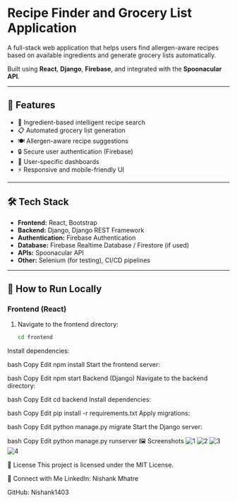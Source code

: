 # Recipe Finder and Grocery List Application

A full-stack web application that helps users find allergen-aware recipes based on available ingredients and generate grocery lists automatically.

Built using **React**, **Django**, **Firebase**, and integrated with the **Spoonacular API**.

---

## 🌟 Features

- 🔎 Ingredient-based intelligent recipe search
- 📋 Automated grocery list generation
- 🍽️ Allergen-aware recipe suggestions
- 🔒 Secure user authentication (Firebase)
- 📄 User-specific dashboards
- ⚡ Responsive and mobile-friendly UI

---

## 🛠️ Tech Stack

- **Frontend:** React, Bootstrap
- **Backend:** Django, Django REST Framework
- **Authentication:** Firebase Authentication
- **Database:** Firebase Realtime Database / Firestore (if used)
- **APIs:** Spoonacular API
- **Other:** Selenium (for testing), CI/CD pipelines

---

## 🚀 How to Run Locally

### Frontend (React)

1. Navigate to the frontend directory:
   ```bash
   cd frontend
Install dependencies:

bash
Copy
Edit
npm install
Start the frontend server:

bash
Copy
Edit
npm start
Backend (Django)
Navigate to the backend directory:

bash
Copy
Edit
cd backend
Install dependencies:

bash
Copy
Edit
pip install -r requirements.txt
Apply migrations:

bash
Copy
Edit
python manage.py migrate
Start the Django server:

bash
Copy
Edit
python manage.py runserver
🖼️ Screenshots
![1](https://github.com/user-attachments/assets/89b9de45-c238-4c38-9b04-decaf84738f4)
![2](https://github.com/user-attachments/assets/88a6882c-888f-47ed-9e20-09b9084a05ca)
![3](https://github.com/user-attachments/assets/580ae711-6388-4766-a5c7-b5075e6f7700)
![4](https://github.com/user-attachments/assets/175de6d1-c7d9-45c1-bddd-b2d91ea767fb)


📜 License
This project is licensed under the MIT License.

🤝 Connect with Me
LinkedIn: Nishank Mhatre

GitHub: Nishank1403
